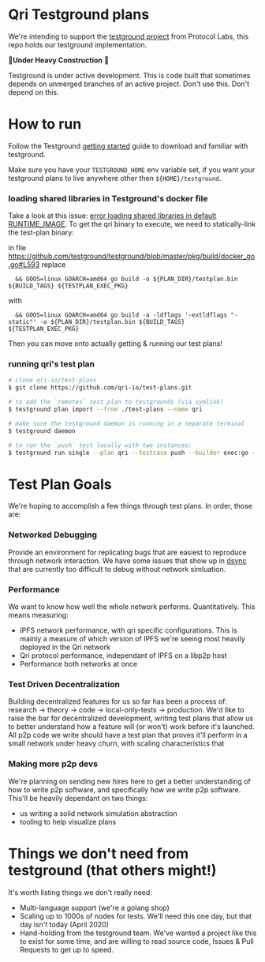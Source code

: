 # Qri Testground plans

We're intending to support the [testground project](https://github.com/ipfs/testground) from Protocol Labs, this repo holds our testground implementation.

🚧**Under Heavy Construction** 🚧

Testground is under active development. This is code built that sometimes depends on unmerged branches of an active project. Don't use this. Don't depend on this. 

# How to run #
Follow the Testground [getting started](https://docs.testground.ai/getting-started) guide to download and familiar with testground.

Make sure you have your `TESTGROUND_HOME` env variable set, if you want your testground plans to live anywhere other then `${HOME}/testground`.


### loading shared libraries in Testground's docker file
Take a look at this issue: [error loading shared libraries in default RUNTIME_IMAGE](testground/testground#1062). To get the qri binary to execute, we need to statically-link the test-plan binary: 

in file https://github.com/testground/testground/blob/master/pkg/build/docker_go.go#L593 replace
```
  && GOOS=linux GOARCH=amd64 go build -o ${PLAN_DIR}/testplan.bin ${BUILD_TAGS} ${TESTPLAN_EXEC_PKG}
```
with
```
  && GOOS=linux GOARCH=amd64 go build -a -ldflags '-extldflags "-static"' -o ${PLAN_DIR}/testplan.bin ${BUILD_TAGS} ${TESTPLAN_EXEC_PKG} 
```

Then you can move onto actually getting & running our test plans!

### running qri's test plan

```sh
# clone qri-io/test-plans
$ git clone https://github.com/qri-io/test-plans.git

# to add the `remotes` test plan to testgrounds (via symlink)
$ testground plan import --from ./test-plans --name qri

# make sure the testground daemon is running in a separate terminal
$ testground daemon

# to run the `push` test locally with two instances:
$ testground run single --plan qri --testcase push --builder exec:go --runner exec:local --instances 2
```

# Test Plan Goals
We're hoping to accomplish a few things through test plans. In order, those are:

### Networked Debugging
Provide an environment for replicating bugs that are easiest to reproduce through network interaction. We have some issues that show up in [dsync](https://github.com/qri-io/dag) that are currently too difficult to debug without network simluation.

### Performance
We want to know how well the whole network performs. Quantitatively. This means measuring:

* IPFS network performance, with qri specific configurations. This is mainly a measure of which version of IPFS we're seeing most heavily deployed in the Qri network
* Qri protocol performance, independant of IPFS on a libp2p host
* Performance both networks at once

### Test Driven Decentralization
Building decentralized features for us so far has been a process of: research -> theory -> code -> local-only-tests -> production. We'd like to raise the bar for decentralized development, writing test plans that allow us to better understand how a feature will (or won't) work before it's launched. All p2p code we write should have a test plan that proves it'll perform in a small network under heavy churn, with scaling characteristics that 

### Making more p2p devs
We're planning on sending new hires here to get a better understanding of how to write p2p software, and specifically how we write p2p software. This'll be heavily dependant on two things:

* us writing a solid network simulation abstraction
* tooling to help visualize plans

# Things we don't need from testground (that others might!)
It's worth listing things we don't really need:

* Multi-language support (we're a golang shop)
* Scaling up to 1000s of nodes for tests. We'll need this one day, but that day isn't today (April 2020)
* Hand-holding from the testground team. We've wanted a project like this to exist for some time, and are willing to read source code, Issues & Pull Requests to get up to speed.